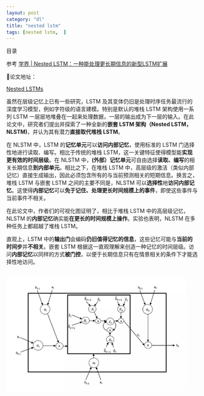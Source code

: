 ```yaml
---
layout: post
category: "dl"
title: "nested lstm"
tags: [nested lstm,  ]
---
```


目录

<!-- TOC -->


<!-- /TOC -->

参考
[学界 \| Nested LSTM：一种能处理更长期信息的新型LSTM扩展](https://mp.weixin.qq.com/s?__biz=MzA3MzI4MjgzMw==&mid=2650737297&idx=4&sn=075ed17c1fa9ec09309c1bea0f72785e&chksm=871aceefb06d47f9afd7fa28706f660c2dcaec3193575b7a637701ceb5620dcf7173975dcec9&mpshare=1&scene=1&srcid=0204MoahEmvMJaWVufDeThJS&pass_ticket=DtS40xhA8b%2FQB76bC%2FH86g91SmSrUAyY6MHLOfLSEdM7VjdptiHtx9tHknQ1s3BI#rd)

论文地址：

[Nested LSTMs](https://arxiv.org/pdf/1801.10308.pdf)

虽然在层级记忆上已有一些研究，LSTM 及其变体仍旧是处理时序任务最流行的深度学习模型，例如字符级的语言建模。特别是默认的堆栈 LSTM 架构使用一系列 LSTM 一层层地堆叠在一起来处理数据，一层的输出成为下一层的输入。在此论文中，研究者们提出并探索了一种全新的**嵌套 LSTM 架构（Nested LSTM，NLSTM)**，并认为其有潜力**直接取代堆栈 LSTM**。

在 NLSTM 中，LSTM 的**记忆单元**可以**访问内部记忆**，使用标准的 LSTM 门选择性地进行读取、编写。相比于传统的堆栈 LSTM，这一关键特征使得模型能**实现更有效的时间层级**。在 NLSTM 中，**(外部）记忆单元**可自由选择**读取、编写**的相关长期信息**到内部单元**。相比之下，在堆栈 LSTM 中，高层级的激活（类似内部记忆）直接生成输出，因此必须包含所有的与当前预测相关的短期信息。换言之，堆栈 LSTM 与嵌套 LSTM 之间的主要不同是，NLSTM 可以**选择性**地**访问内部记忆**。这使得**内部记忆**可以**免于记住、处理更长时间规模上的事件**，即使这些事件与当前事件不相关。

在此论文中，作者们的可视化图证明了，相比于堆栈 LSTM 中的高层级记忆，NLSTM 的**内部记忆**确实能**在更长的时间规模上操作**。实验也表明，NLSTM 在多种任务上都超越了堆栈 LSTM。

直观上，LSTM 中的**输出门**会编码**仍旧值得记忆的信息**，这些记忆可能与**当前的时间步**并**不相关**。嵌套 LSTM 根据这一直观理解来创造一种记忆的时间层级。访问**内部记忆**以同样的方式**被门控**，以便于长期信息只有在情景相关的条件下才能选择性地访问。

<html>
<br/>
<img src='../assets/nested lstm.webp' style='max-height: 300px'/>
<br/>
</html>

